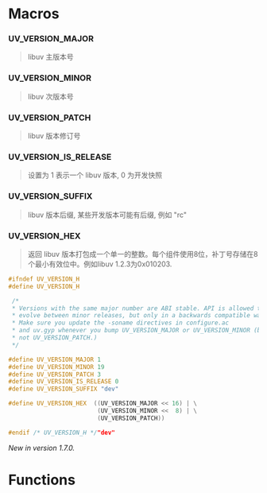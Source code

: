 # Macros

### UV\_VERSION\_MAJOR

> libuv 主版本号

### UV\_VERSION\_MINOR

> libuv 次版本号

### UV\_VERSION\_PATCH

> libuv 版本修订号

### UV\_VERSION\_IS\_RELEASE

> 设置为 1 表示一个 libuv 版本, 0 为开发快照

### UV\_VERSION\_SUFFIX

> libuv 版本后缀, 某些开发版本可能有后缀, 例如 "rc"

### UV\_VERSION\_HEX

> 返回 libuv 版本打包成一个单一的整数。每个组件使用8位，补丁号存储在8个最小有效位中。例如libuv 1.2.3为0x010203.

```cpp
#ifndef UV_VERSION_H
#define UV_VERSION_H

 /*
 * Versions with the same major number are ABI stable. API is allowed to
 * evolve between minor releases, but only in a backwards compatible way.
 * Make sure you update the -soname directives in configure.ac
 * and uv.gyp whenever you bump UV_VERSION_MAJOR or UV_VERSION_MINOR (but
 * not UV_VERSION_PATCH.)
 */

#define UV_VERSION_MAJOR 1
#define UV_VERSION_MINOR 19
#define UV_VERSION_PATCH 3
#define UV_VERSION_IS_RELEASE 0
#define UV_VERSION_SUFFIX "dev"

#define UV_VERSION_HEX  ((UV_VERSION_MAJOR << 16) | \
                         (UV_VERSION_MINOR <<  8) | \
                         (UV_VERSION_PATCH))

#endif /* UV_VERSION_H */"dev"
```

_New in version 1.7.0._

# Functions



